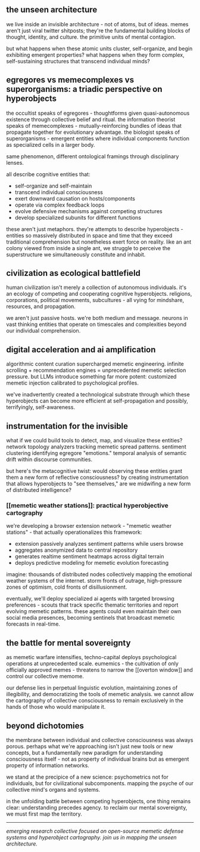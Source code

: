 ## the unseen architecture

we live inside an invisible architecture - not of atoms, but of ideas. memes aren't just viral twitter shitposts; they're the fundamental building blocks of thought, identity, and culture. the primitive units of mental contagion.

but what happens when these atomic units cluster, self-organize, and begin exhibiting emergent properties? what happens when they form complex, self-sustaining structures that transcend individual minds?

## egregores vs memecomplexes vs superorganisms: a triadic perspective on hyperobjects

the occultist speaks of egregores - thoughtforms given quasi-autonomous existence through collective belief and ritual. the information theorist speaks of memecomplexes - mutually-reinforcing bundles of ideas that propagate together for evolutionary advantage. the biologist speaks of superorganisms - emergent entities where individual components function as specialized cells in a larger body.

same phenomenon, different ontological framings through disciplinary lenses.

all describe cognitive entities that:

- self-organize and self-maintain
- transcend individual consciousness
- exert downward causation on hosts/components
- operate via complex feedback loops
- evolve defensive mechanisms against competing structures
- develop specialized subunits for different functions

these aren't just metaphors. they're attempts to describe hyperobjects - entities so massively distributed in space and time that they exceed traditional comprehension but nonetheless exert force on reality. like an ant colony viewed from inside a single ant, we struggle to perceive the superstructure we simultaneously constitute and inhabit.

## civilization as ecological battlefield

human civilization isn't merely a collection of autonomous individuals. it's an ecology of competing and cooperating cognitive hyperobjects. religions, corporations, political movements, subcultures - all vying for mindshare, resources, and propagation.

we aren't just passive hosts. we're both medium and message. neurons in vast thinking entities that operate on timescales and complexities beyond our individual comprehension.

## digital acceleration and ai amplification

algorithmic content curation supercharged memetic engineering. infinite scrolling + recommendation engines = unprecedented memetic selection pressure. but LLMs introduce something far more potent: customized memetic injection calibrated to psychological profiles.

we've inadvertently created a technological substrate through which these hyperobjects can become more efficient at self-propagation and possibly, terrifyingly, self-awareness.

## instrumentation for the invisible

what if we could build tools to detect, map, and visualize these entities? network topology analyzers tracking memetic spread patterns. sentiment clustering identifying egregore "emotions." temporal analysis of semantic drift within discourse communities.

but here's the metacognitive twist: would observing these entities grant them a new form of reflective consciousness? by creating instrumentation that allows hyperobjects to "see themselves," are we midwifing a new form of distributed intelligence?

### [[memetic weather stations]]: practical hyperobjective cartography

we're developing a browser extension network - "memetic weather stations" - that actually operationalizes this framework:

- extension passively analyzes sentiment patterns while users browse
- aggregates anonymized data to central repository
- generates realtime sentiment heatmaps across digital terrain
- deploys predictive modeling for memetic evolution forecasting

imagine: thousands of distributed nodes collectively mapping the emotional weather systems of the internet. storm fronts of outrage, high-pressure zones of optimism, cold fronts of disillusionment.

eventually, we'll deploy specialized ai agents with targeted browsing preferences - scouts that track specific thematic territories and report evolving memetic patterns. these agents could even maintain their own social media presences, becoming sentinels that broadcast memetic forecasts in real-time.

## the battle for mental sovereignty

as memetic warfare intensifies, techno-capital deploys psychological operations at unprecedented scale. eumemics - the cultivation of only officially approved memes - threatens to narrow the [[overton window]] and control our collective memome.

our defense lies in perpetual linguistic evolution, maintaining zones of illegibility, and democratizing the tools of memetic analysis. we cannot allow the cartography of collective consciousness to remain exclusively in the hands of those who would manipulate it.

## beyond dichotomies

the membrane between individual and collective consciousness was always porous. perhaps what we're approaching isn't just new tools or new concepts, but a fundamentally new paradigm for understanding consciousness itself - not as property of individual brains but as emergent property of information networks.

we stand at the precipice of a new science: psychometrics not for individuals, but for civilizational subcomponents. mapping the psyche of our collective mind's organs and systems.

in the unfolding battle between competing hyperobjects, one thing remains clear: understanding precedes agency. to reclaim our mental sovereignty, we must first map the territory.

---

_emerging research collective focused on open-source memetic defense systems and hyperobject cartography. join us in mapping the unseen architecture._